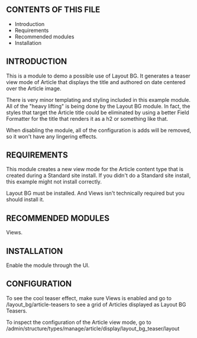 CONTENTS OF THIS FILE
---------------------
 * Introduction
 * Requirements
 * Recommended modules
 * Installation

INTRODUCTION
------------
This is a module to demo a possible use of Layout BG. It generates a teaser
view mode of Article that displays the title and authored on date centered
over the Article image.

There is very minor templating and styling included in this example module.
All of the "heavy lifting" is being done by the Layout BG module. In fact, 
the styles that target the Article title could be eliminated by using a better
Field Formatter for the title that renders it as a h2 or something like that.

When disabling the module, all of the configuration is adds will be removed, 
so it won't have any lingering effects.

REQUIREMENTS
------------
This module creates a new view mode for the Article content type that is 
created during a Standard site install. If you didn't do a Standard site
install, this example might not install correctly.

Layout BG must be installed. And Views isn't technically required
but you should install it.

RECOMMENDED MODULES
-------------------
Views.

INSTALLATION
------------
Enable the module through the UI.

CONFIGURATION
-------------
To see the cool teaser effect, make sure Views is enabled 
and go to /layout_bg/article-teasers to see a grid of
Articles displayed as Layout BG Teasers.

To inspect the configuration of the Article view mode, go to
/admin/structure/types/manage/article/display/layout_bg_teaser/layout
